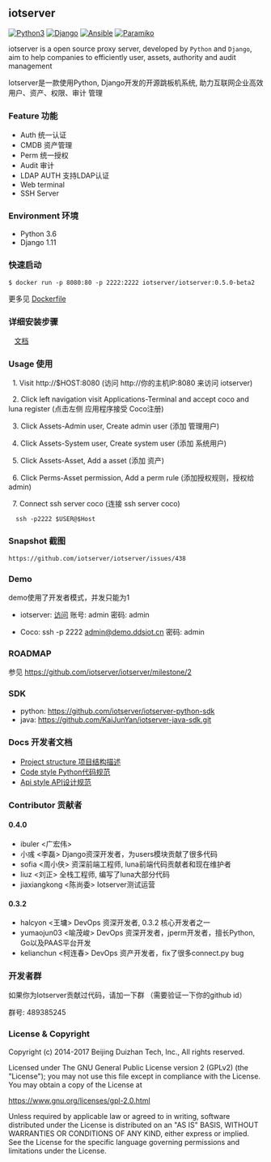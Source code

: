 ## iotserver

[![Python3](https://img.shields.io/badge/python-3.6-green.svg?style=plastic)](https://www.python.org/)
[![Django](https://img.shields.io/badge/django-1.11-brightgreen.svg?style=plastic)](https://www.djangoproject.com/)
[![Ansible](https://img.shields.io/badge/ansible-2.2.2.0-blue.svg?style=plastic)](https://www.ansible.com/)
[![Paramiko](https://img.shields.io/badge/paramiko-2.1.2-green.svg?style=plastic)](http://www.paramiko.org/)

iotserver is a open source proxy server, developed by `Python` and `Django`, aim to help
companies to efficiently user, assets, authority and audit management

Iotserver是一款使用Python, Django开发的开源跳板机系统, 助力互联网企业高效 用户、资产、权限、审计 管理

### Feature 功能
  - Auth 统一认证
  - CMDB 资产管理
  - Perm 统一授权
  - Audit 审计
  - LDAP AUTH 支持LDAP认证
  - Web terminal
  - SSH Server


### Environment 环境
   * Python 3.6
   * Django 1.11

### 快速启动

```
$ docker run -p 8080:80 -p 2222:2222 iotserver/iotserver:0.5.0-beta2
```
更多见 [Dockerfile](https://github.com/iotserver/Dockerfile.git)

### 详细安装步骤

    [文档](https://github.com/iotserver/iotserver/wiki/v0.5.0-%E5%9F%BA%E4%BA%8E-CentOS7)


### Usage 使用
   1. Visit http://$HOST:8080 (访问 http://你的主机IP:8080 来访问 iotserver)

   2. Click left navigation visit Applications-Terminal and accept coco and luna register
      (点击左侧 应用程序接受 Coco注册)

   3. Click Assets-Admin user, Create admin user
      (添加 管理用户)

   4. Click Assets-System user, Create system user
      (添加 系统用户)

   5. Click Assets-Asset, Add a asset
      (添加 资产)

   6. Click Perms-Asset permission, Add a perm rule
      (添加授权规则，授权给admin)

   7. Connect ssh server coco (连接 ssh server coco)

      ssh -p2222 $USER@$Host



### Snapshot 截图

    https://github.com/iotserver/iotserver/issues/438


### Demo

demo使用了开发者模式，并发只能为1

- iotserver: [访问](http://demo.ddsiot.cn:8080)  账号: admin 密码: admin

- Coco: ssh -p 2222 admin@demo.ddsiot.cn 密码: admin

### ROADMAP

参见 https://github.com/iotserver/iotserver/milestone/2

### SDK

- python: https://github.com/iotserver/iotserver-python-sdk
- java: https://github.com/KaiJunYan/iotserver-java-sdk.git

### Docs 开发者文档


   * [Project structure 项目结构描述](https://github.com/iotserver/iotserver/blob/dev/docs/project_structure.md)
   * [Code style Python代码规范](https://github.com/iotserver/iotserver/blob/dev/docs/python_style_guide.md)
   * [Api style API设计规范](https://github.com/iotserver/iotserver/blob/dev/docs/api_style_guide.md)

### Contributor 贡献者
#### 0.4.0
- ibuler <广宏伟>
- 小彧 <李磊> Django资深开发者，为users模块贡献了很多代码
- sofia <周小侠> 资深前端工程师, luna前端代码贡献者和现在维护者
- liuz <刘正> 全栈工程师, 编写了luna大部分代码
- jiaxiangkong <陈尚委> Iotserver测试运营

#### 0.3.2
- halcyon <王墉> DevOps 资深开发者, 0.3.2 核心开发者之一
- yumaojun03 <喻茂峻> DevOps 资深开发者，jperm开发者，擅长Python, Go以及PAAS平台开发
- kelianchun <柯连春> DevOps 资产开发者，fix了很多connect.py bug

### 开发者群
如果你为Iotserver贡献过代码，请加一下群 （需要验证一下你的github id）

群号: 489385245

### License & Copyright
Copyright (c) 2014-2017 Beijing Duizhan Tech, Inc., All rights reserved.

Licensed under The GNU General Public License version 2 (GPLv2)  (the "License"); you may not use this file except in compliance with the License. You may obtain a copy of the License at

https://www.gnu.org/licenses/gpl-2.0.html

Unless required by applicable law or agreed to in writing, software distributed under the License is distributed on an "AS IS" BASIS, WITHOUT WARRANTIES OR CONDITIONS OF ANY KIND, either express or implied. See the License for the specific language governing permissions and limitations under the License.
